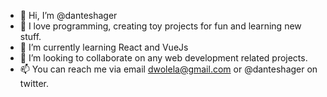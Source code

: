 - 👋 Hi, I’m @danteshager
- 👀 I love programming, creating toy projects for fun and learning new stuff.
- 🌱 I’m currently learning React and VueJs
- 💞️ I’m looking to collaborate on any web development related projects. 
- 📫 You can reach me via email dwolela@gmail.com or @danteshager on twitter.

<!---
DanielTeshager/DanielTeshager is a ✨ special ✨ repository because its `README.md` (this file) appears on your GitHub profile.
You can click the Preview link to take a look at your changes.
--->
